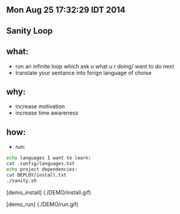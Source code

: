 Mon Aug 25 17:32:29 IDT 2014
-----

Sanity Loop
----------

what:
---
- run an infinite loop which ask u what u r doing/ want to do next
- translate your sentance into forign language of choise 

why:
----
- increase motivation
- increase time awareness

how:
---
- run:
```bash
echo languages I want to learn:
cat .config/languages.txt
echo project dependencies:
cat DEPLOY/install.txt
./sanity.sh
```
[demo_install] (./DEMO/install.gif)

[demo_run] (./DEMO/run.gif)
